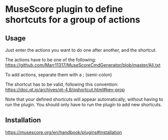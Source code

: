 # MuseScore plugin to define shortcuts for a group of actions

## Usage

Just enter the actions you want to do one after another, and the shortcut.

The actions have to be one of the following: https://github.com/Marr11317/MuseScoreCmdGenerator/blob/master/All.txt

To add actions, separate them with a ; (semi-colon)

The shortcut has to be valid, following this convention: https://doc.qt.io/archives/qt-4.8/qshortcut.html#key-prop

Note that your defined shortcuts will appear automatically, without having to run the plugin. You should only have to run the plugin to add new shortcuts.

## Installation

https://musescore.org/en/handbook/plugins#installation
